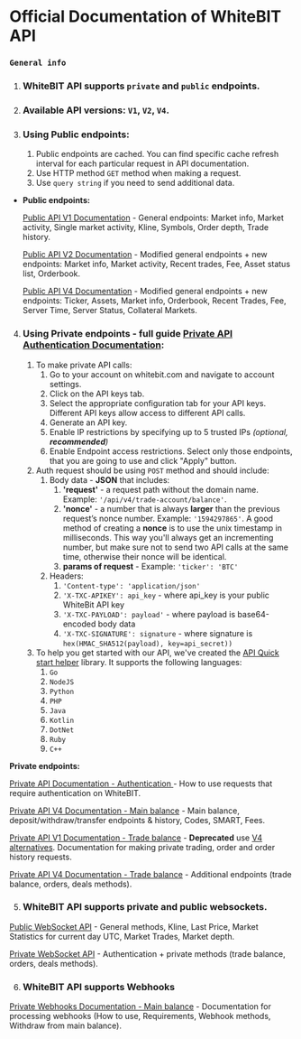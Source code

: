 # Official Documentation of WhiteBIT API



### `General info`

1. ### WhiteBIT API supports `private` and `public` endpoints.
2. ### Available API versions: `V1`, `V2`, `V4`.
3. ### Using **Public endpoints**:
    1. Public endpoints are cached. You can find specific cache refresh interval for each particular request in API documentation.
    2. Use HTTP method `GET` method when making a request.
    3. Use `query string` if you need to send additional data.

 + **Public endpoints:**

    [Public API V1 Documentation](./public/http-v1) - General endpoints: Market info, Market activity, Single market activity, Kline, Symbols, Order depth, Trade history.

    [Public API V2 Documentation](./public/http-v2) - Modified general endpoints + new endpoints: Market info, Market activity, Recent trades, Fee, Asset status list, Orderbook.

    [Public API V4 Documentation](./public/http-v4) - Modified general endpoints + new endpoints: Ticker, Assets, Market info, Orderbook, Recent Trades, Fee, Server Time, Server Status, Collateral Markets.

4. ### Using **Private endpoints** - full guide [Private API Authentication Documentation](./private/http-auth):
    1. To make private API calls:
        1. Go to your account on whitebit.com and navigate to account settings.
        2. Click on the API keys tab.
        3. Select the appropriate configuration tab for your API keys. Different API keys allow access to different API calls.
        4. Generate an API key.
        5. Enable IP restrictions by specifying up to 5 trusted IPs *(optional, **recommended**)*
        6. Enable Endpoint access restrictions. Select only those endpoints, that you are going to use and click "Apply" button.
    2. Auth request should be using `POST` method and should include:
        1. Body data - **JSON** that includes:
            1. **'request'** - a request path without the domain name. Example: `'/api/v4/trade-account/balance'`.
            2. **'nonce'** - a number that is always **larger** than the previous request’s nonce number. Example: `'1594297865'`. A good method of creating a **nonce** is to use the unix timestamp in milliseconds. This way you'll always get an incrementing number, but make sure not to send two API calls at the same time, otherwise their nonce will be identical.
            3. **params of request** - Example: `'ticker': 'BTC'`
        2. Headers:
            1. `'Content-type': 'application/json'`
            2. `'X-TXC-APIKEY': api_key` - where api_key is your public WhiteBit API key
            3. `'X-TXC-PAYLOAD': payload'` - where payload is base64-encoded body data
            4. `'X-TXC-SIGNATURE': signature` - where signature is `hex(HMAC_SHA512(payload), key=api_secret))`
    3. To help you get started with our API, we've created the [API Quick start helper](https://github.com/whitebit-exchange/api-quickstart) library. It supports the following languages:
        1. ``Go``
        2. ``NodeJS``
        3. ``Python``
        4. ``PHP``
        5. ``Java``
        6. ``Kotlin``
        7. ``DotNet``
        8. ``Ruby``
        9. ``C++``

**Private endpoints:**

[Private API Documentation - Authentication ](./private/http-auth) - How to use requests that require authentication on WhiteBIT.

[Private API V4 Documentation - Main balance](./private/http-main-v4) - Main balance, deposit/withdraw/transfer endpoints & history, Codes, SMART, Fees.

[Private API V1 Documentation - Trade balance](./private/http-trade-v1) - **Deprecated** use [V4 alternatives](./private/http-trade-v4). Documentation for making private trading, order and order history requests.

[Private API V4 Documentation - Trade balance](./private/http-trade-v4) - Additional endpoints (trade balance, orders, deals methods).

5. ### WhiteBIT API supports private and public websockets.


[Public WebSocket API](./public/websocket) - General methods, Kline, Last Price, Market Statistics for current day UTC, Market Trades, Market depth.

[Private WebSocket API](./private/websocket) - Authentication + private methods (trade balance, orders, deals methods).


6. ### WhiteBIT API supports **Webhooks**

[Private Webhooks Documentation - Main balance](./webhook/web-hook) - Documentation for processing webhooks (How to use, Requirements, Webhook methods, Withdraw from main balance).